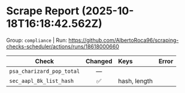 # Scrape Report (2025-10-18T16:18:42.562Z)

Group: `compliance`  |  Run: https://github.com/AlbertoRoca96/scraping-checks-scheduler/actions/runs/18618000660

| Check | Changed | Keys | Error |
|---|:---:|:--|:--|
| `psa_charizard_pop_total` | — |  |  |
| `sec_aapl_8k_list_hash` | ✅ | hash, length |  |

